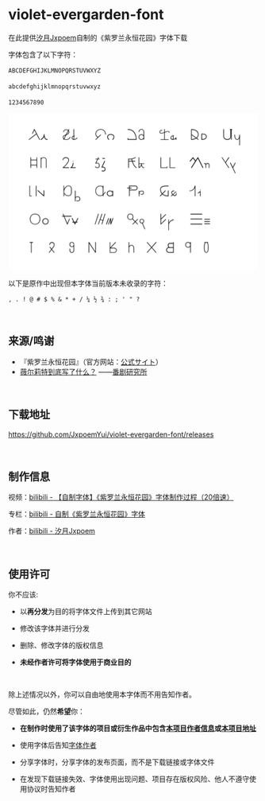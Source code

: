 # violet-evergarden-font
在此提供[汐月Jxpoem](https://space.bilibili.com/7485843)自制的《紫罗兰永恒花园》字体下载

字体包含了以下字符：
```
ABCDEFGHIJKLMNOPQRSTUVWXYZ

abcdefghijklmnopqrstuvwxyz

1234567890
```

![image](image/demo.png)

以下是原作中出现但本字体当前版本未收录的字符：
```
, . ! @ # $ % & * + / ¼ ½ ¾ : ; ' " ? 
```

  <br />
  
## 来源/鸣谢

 - 『紫罗兰永恒花园』（官方网站：[公式サイト](http://violet-evergarden.jp/)）
 - [薇尔莉特到底写了什么？](http://www.bilibili.com/read/cv142910) ——[番剧研究所](http://space.bilibili.com/32708587)

  <br />
  
## 下载地址
https://github.com/JxpoemYui/violet-evergarden-font/releases

  <br />

## 制作信息
视频：[bilibili - 【自制字体】《紫罗兰永恒花园》字体制作过程（20倍速）](https://www.bilibili.com/video/BV1gW41147uV)

专栏：[bilibili - 自制《紫罗兰永恒花园》字体](https://www.bilibili.com/read/cv243860)

作者：[bilibili - 汐月Jxpoem](https://space.bilibili.com/7485843)

  <br />
  
## 使用许可

你不应该:

- 以**再分发**为目的将字体文件上传到其它网站

- 修改该字体并进行分发

- 删除、修改字体的版权信息

- **未经作者许可将字体使用于商业目的**

  <br />

除上述情况以外，你可以自由地使用本字体而不用告知作者。

尽管如此，仍然**希望**你：

- **在制作时使用了该字体的项目或衍生作品中包含[本项目作者信息](https://space.bilibili.com/7485843)或[本项目地址](https://github.com/JxpoemYui/violet-evergarden-font/)**

- 使用字体后告知[字体作者](https://space.bilibili.com/7485843)

- 分享字体时，分享字体的发布页面，而不是下载链接或字体文件

- 在发现下载链接失效、字体使用出现问题、项目存在版权风险、他人不遵守使用协议时告知作者
